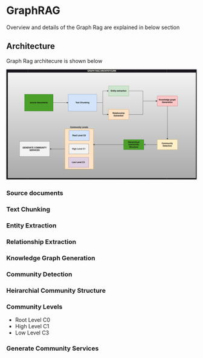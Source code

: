 # GraphRAG
Overview and details of the Graph Rag are explained in below section 

## Architecture
Graph Rag architecure is shown below 

![GraphRagArchitecture](https://github.com/viswanath27/rag/blob/main/kg_rag/docs/images/kg_arch.png)

### Source documents

### Text Chunking 

### Entity Extraction

### Relationship Extraction

### Knowledge Graph Generation

### Community Detection

### Heirarchial Community Structure 

### Community Levels
* Root Level C0
* High Level C1 
* Low Level C3 

### Generate Community Services 